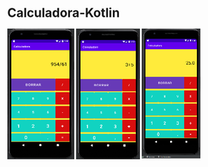 # Calculadora-Kotlin
![This is an image](https://github.com/aplprogramacion/Calculadora-Kotlin/blob/43b4256507f216d024db8597d9e955db36c27898/calculadora%20github.png)
